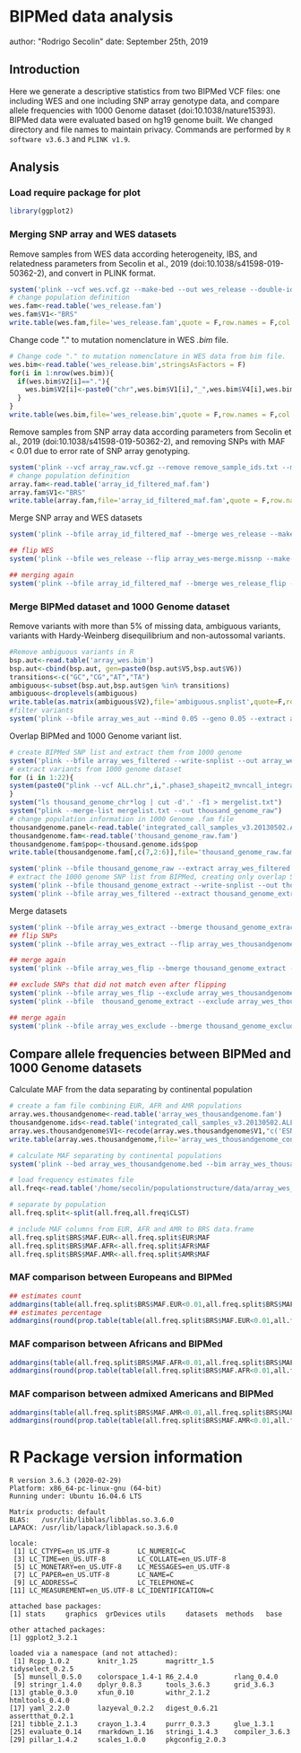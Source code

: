 # BIPMed data analysis

author: "Rodrigo Secolin"
date: September 25th, 2019

## Introduction

Here we generate a descriptive statistics from two BIPMed VCF files: one including WES and one including SNP array genotype data, and compare allele frequencies with 1000 Genome dataset (doi:10.1038/nature15393). BIPMed data were evaluated based on hg19 genome built. We changed directory and file names to maintain privacy. Commands are performed by `R software v3.6.3` and `PLINK v1.9`.

## Analysis

### Load require package for plot

```r
library(ggplot2)
```

### Merging SNP array and WES datasets

Remove samples from WES data according heterogeneity, IBS, and relatedness parameters from Secolin et al., 2019 (doi:10.1038/s41598-019-50362-2), and convert in PLINK format.
```r
system('plink --vcf wes.vcf.gz --make-bed --out wes_release --double-id --biallelic-only strict --remove remove_sample_ids.txt')
# change population definition
wes.fam<-read.table('wes_release.fam')
wes.fam$V1<-"BRS"
write.table(wes.fam,file='wes_release.fam',quote = F,row.names = F,col.names = F,sep="\t")
```

Change code "." to mutation nomenclature in WES *.bim* file. 
```r
# Change code "." to mutation nomenclature in WES data from bim file.
wes.bim<-read.table('wes_release.bim',stringsAsFactors = F)
for(i in 1:nrow(wes.bim)){
  if(wes.bim$V2[i]=="."){
    wes.bim$V2[i]<-paste0("chr",wes.bim$V1[i],"_",wes.bim$V4[i],wes.bim$V5[i],"_",wes.bim$V6[i])
  }
}
write.table(wes.bim,file='wes_release.bim',quote = F,row.names = F,col.names = F,sep="\t")
```
Remove samples from SNP array data according parameters from Secolin et al., 2019 (doi:10.1038/s41598-019-50362-2), and removing SNPs with MAF < 0.01 due to error rate of SNP array genotyping.
```r
system('plink --vcf array_raw.vcf.gz --remove remove_sample_ids.txt --maf 0.01 --make-bed --out array_id_filtered_maf')
# change population definition
array.fam<-read.table('array_id_filtered_maf.fam')
array.fam$V1<-"BRS"
write.table(array.fam,file='array_id_filtered_maf.fam',quote = F,row.names = F,col.names = F,sep="\t")

```
Merge SNP array and WES datasets
```r
system('plink --bfile array_id_filtered_maf --bmerge wes_release --make-bed --out array_wes')

## flip WES
system('plink --bfile wes_release --flip array_wes-merge.missnp --make-bed --out wes_release_flip')

## merging again
system('plink --bfile array_id_filtered_maf --bmerge wes_release_flip --make-bed --out array_wes')
```

### Merge BIPMed dataset and 1000 Genome dataset

Remove variants with more than 5% of missing data, ambiguous variants, variants with Hardy-Weinberg disequilibrium and non-autossomal variants.
```r
#Remove ambiguous variants in R
bsp.aut<-read.table('array_wes.bim')
bsp.aut<-cbind(bsp.aut, gen=paste0(bsp.aut$V5,bsp.aut$V6))
transitions<-c("GC","CG","AT","TA")
ambiguous<-subset(bsp.aut,bsp.aut$gen %in% transitions)
ambiguous<-droplevels(ambiguous)
write.table(as.matrix(ambiguous$V2),file='ambiguous.snplist',quote=F,row.names=F,col.names=F)
#filter variants
system('plink --bfile array_wes_aut --mind 0.05 --geno 0.05 --extract ambiguous.snplist --hwe 0.01 --make-bed --out array_wes_filtered')
```

Overlap BIPMed and 1000 Genome variant list.
```r
# create BIPMed SNP list and extract them from 1000 genome
system('plink --bfile array_wes_filtered --write-snplist --out array_wes_filtered')
# extract variants from 1000 genome dataset
for (i in 1:22){
system(paste0("plink --vcf ALL.chr",i,".phase3_shapeit2_mvncall_integrated_v5a.20130502.genotypes.vcf.gz --make-bed --out thousand_genome_chr",i,"_extract --biallelic-only strict --allow-extra-chr"))
}
system("ls thousand_genome_chr*log | cut -d'.' -f1 > mergelist.txt")
system("plink --merge-list mergelist.txt --out thousand_genome_raw")
# change population information in 1000 Genome .fam file
thousandgenome.panel<-read.table('integrated_call_samples_v3.20130502.ALL.panel',header=T)
thousandgenome.fam<-read.table('thousand_genome_raw.fam')
thousandgenome.fam$pop<-thousand.genome.ids$pop
write.table(thousandgenome.fam[,c(7,2:6)],file='thousand_genome_raw.fam',quote = F,row.names = F,col.names = F,sep="\t")

system('plink --bfile thousand_genome_raw --extract array_wes_filtered.snplist --make-bed --out thousand_genome_extract')
# extract the 1000 genome SNP list from BIPMed, creating only overlap SNPs to further comparisons
system('plink --bfile thousand_genome_extract --write-snplist --out thousand_genome_extract')
system('plink --bfile array_wes_filtered --extract thousand_genome_extract.snplist --make-bed --out array_wes_extract')
```

Merge datasets
```r
system('plink --bfile array_wes_extract --bmerge thousand_genome_extract --make-bed --out array_wes_thousandgenome')
## flip SNPs
system('plink --bfile array_wes_extract --flip array_wes_thousandgenome-merge.missnp --make-bed --out array_wes_flip')

## merge again
system('plink --bfile array_wes_flip --bmerge thousand_genome_extract --make-bed --out array_wes_thousandgenome')

## exclude SNPs that did not match even after flipping
system('plink --bfile array_wes_flip --exclude array_wes_thousandgenome-merge.missnp --make-bed --out array_wes_exclude')
system('plink --bfile  thousand_genome_extract --exclude array_wes_thousandgenome-merge.missnp --make-bed --out thousand_genome_exclude')

## merge again
system('plink --bfile array_wes_exclude --bmerge thousand_genome_exclude --make-bed --out array_wes_thousandgenome')
```


## Compare allele frequencies between BIPMed and 1000 Genome datasets

Calculate MAF from the data separating by continental population
```r
# create a fam file combining EUR, AFR and AMR populations 
array.wes.thousandgenome<-read.table('array_wes_thousandgenome.fam')
thousandgenome.ids<-read.table('integrated_call_samples_v3.20130502.ALL.panel',header=T)
array.wes.thousandgenome$V1<-recode(array.wes.thousandgenome$V1,"c('ESN','GWD','LWK','MSL','YRI')='AFR';c('CLM','MXL','PEL','PUR')='AMR';c('CDX','CHB','CHS','JPT','KHV')='EAS';c('CEU','GBR','IBS','TSI')='EUR'")
write.table(array.wes.thousandgenome,file='array_wes_thousandgenome_continental.fam',quote = F,row.names = F,col.names = F,sep="\t")

# calculate MAF separating by continental populations
system('plink --bed array_wes_thousandgenome.bed --bim array_wes_thousandgenome.bim --fam array_wes_thousandgenome_continental.fam --freq --family --out array_wes_thousandgenome')

# load frequency estimates file
all.freq<-read.table('/home/secolin/populationstructure/data/array_wes_thousandgenome.frq.strat',header = T)

# separate by population
all.freq.split<-split(all.freq,all.freq$CLST)

# include MAF columns from EUR, AFR and AMR to BRS data.frame
all.freq.split$BRS$MAF.EUR<-all.freq.split$EUR$MAF
all.freq.split$BRS$MAF.AFR<-all.freq.split$AFR$MAF
all.freq.split$BRS$MAF.AMR<-all.freq.split$AMR$MAF
```

### MAF comparison between Europeans and BIPMed
```r
## estimates count
addmargins(table(all.freq.split$BRS$MAF.EUR<0.01,all.freq.split$BRS$MAF<0.01))
## estimates percentage
addmargins(round(prop.table(table(all.freq.split$BRS$MAF.EUR<0.01,all.freq.split$BRS$MAF<0.01)),digits = 3))
```

### MAF comparison between Africans and BIPMed
```r
addmargins(table(all.freq.split$BRS$MAF.AFR<0.01,all.freq.split$BRS$MAF<0.01))
addmargins(round(prop.table(table(all.freq.split$BRS$MAF.AFR<0.01,all.freq.split$BRS$MAF<0.01)),digits = 3))
```

### MAF comparison between admixed Americans and BIPMed
```r
addmargins(table(all.freq.split$BRS$MAF.AMR<0.01,all.freq.split$BRS$MAF<0.01))
addmargins(round(prop.table(table(all.freq.split$BRS$MAF.AMR<0.01,all.freq.split$BRS$MAF<0.01)),digits = 3))
```

# R Package version information
```
R version 3.6.3 (2020-02-29)
Platform: x86_64-pc-linux-gnu (64-bit)
Running under: Ubuntu 16.04.6 LTS

Matrix products: default
BLAS:   /usr/lib/libblas/libblas.so.3.6.0
LAPACK: /usr/lib/lapack/liblapack.so.3.6.0

locale:
 [1] LC_CTYPE=en_US.UTF-8       LC_NUMERIC=C              
 [3] LC_TIME=en_US.UTF-8        LC_COLLATE=en_US.UTF-8    
 [5] LC_MONETARY=en_US.UTF-8    LC_MESSAGES=en_US.UTF-8   
 [7] LC_PAPER=en_US.UTF-8       LC_NAME=C                 
 [9] LC_ADDRESS=C               LC_TELEPHONE=C            
[11] LC_MEASUREMENT=en_US.UTF-8 LC_IDENTIFICATION=C       

attached base packages:
[1] stats     graphics  grDevices utils     datasets  methods   base     

other attached packages:
[1] ggplot2_3.2.1

loaded via a namespace (and not attached):
 [1] Rcpp_1.0.2       knitr_1.25       magrittr_1.5     tidyselect_0.2.5
 [5] munsell_0.5.0    colorspace_1.4-1 R6_2.4.0         rlang_0.4.0     
 [9] stringr_1.4.0    dplyr_0.8.3      tools_3.6.3      grid_3.6.3      
[13] gtable_0.3.0     xfun_0.10        withr_2.1.2      htmltools_0.4.0 
[17] yaml_2.2.0       lazyeval_0.2.2   digest_0.6.21    assertthat_0.2.1
[21] tibble_2.1.3     crayon_1.3.4     purrr_0.3.3      glue_1.3.1      
[25] evaluate_0.14    rmarkdown_1.16   stringi_1.4.3    compiler_3.6.3  
[29] pillar_1.4.2     scales_1.0.0     pkgconfig_2.0.3
```


